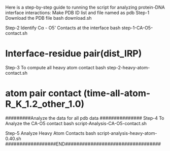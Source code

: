 Here is a step-by-step guide to running the script for analyzing protein-DNA interface interactions:
Make PDB ID list and file named as pdb
Step-1 Download the PDB file
       bash download.sh

Step-2 Identify Cα - O5' Contacts at the interface
       bash step-1-CA-O5-contact.sh
#       Interface-residue pair(dist_IRP)

Step-3 To compute all heavy atom contact
       bash step-2-heavy-atom-contact.sh
#  atom pair contact (time-all-atom-R_K_1.2_other_1.0)

#########Analyze the data for all pdb data ###############
Step-4 To Analyze the CA-O5 contact 
       bash script-Analysis-CA-O5-contact.sh

Step-5 Analyze Heavy Atom Contacts
       bash script-analysis-heavy-atom-0.40.sh
##################END##################################

